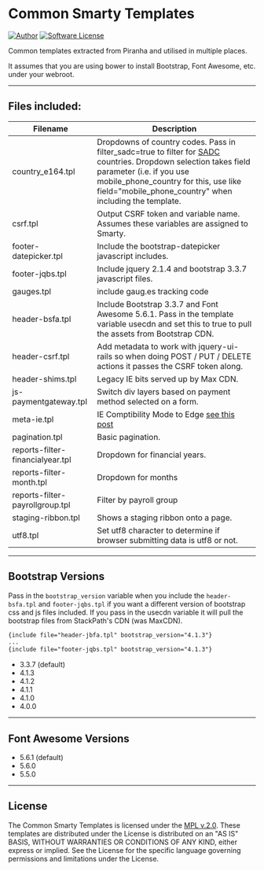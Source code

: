 # Common Smarty Templates

[![Author](http://img.shields.io/badge/author-@jacques-blue.svg?style=flat-square)](https://twitter.com/jacques)
[![Software License](https://img.shields.io/badge/license-MPLv2-brightgreen.svg?style=flat-square)](LICENSE)

Common templates extracted from Piranha and utilised in multiple places.

It assumes that you are using bower to install Bootstrap, Font Awesome, etc. under
your webroot.

---

## Files included:

| Filename               | Description |
| ---------------------- | ----------- |
| country_e164.tpl | Dropdowns of country codes.  Pass in filter_sadc=true to filter for [SADC](https://en.wikipedia.org/wiki/Southern_African_Development_Community) countries. Dropdown selection takes field parameter (i.e. if you use mobile_phone_country for this, use like field="mobile_phone_country" when including the template. |
| csrf.tpl | Output CSRF token and variable name.  Assumes these variables are assigned to Smarty. |
| footer-datepicker.tpl | Include the bootstrap-datepicker javascript includes. |
| footer-jqbs.tpl | Include jquery 2.1.4 and bootstrap 3.3.7 javascript files. |
| gauges.tpl | include gaug.es tracking code |
| header-bsfa.tpl | Include Bootstrap 3.3.7 and Font Awesome 5.6.1.  Pass in the template variable usecdn and set this to true to pull the assets from Bootstrap CDN. |
| header-csrf.tpl | Add metadata to work with jquery-ui-rails so when doing POST / PUT / DELETE actions it passes the CSRF token along. |
| header-shims.tpl   | Legacy IE bits served up by Max CDN. |
| js-paymentgateway.tpl | Switch div layers based on payment method selected on a form. |
| meta-ie.tpl | IE Comptibility Mode to Edge [see this post](http://stackoverflow.com/questions/6771258/whats-the-difference-if-meta-http-equiv-x-ua-compatible-content-ie-edge-e) |
| pagination.tpl | Basic pagination. |
| reports-filter-financialyear.tpl | Dropdown for financial years. |
| reports-filter-month.tpl | Dropdown for months |
| reports-filter-payrollgroup.tpl | Filter by payroll group |
| staging-ribbon.tpl | Shows a staging ribbon onto a page. |
| utf8.tpl | Set utf8 character to determine if browser submitting data is utf8 or not. |

---

## Bootstrap Versions

Pass in the ``bootstrap_version`` variable when you include the ``header-bsfa.tpl``
and ``footer-jqbs.tpl`` if you want a different version of bootstrap css and js files
included.  If you pass in the usecdn variable it will pull the bootstrap files from
StackPath's CDN (was MaxCDN).

```html
{include file="header-jbfa.tpl" bootstrap_version="4.1.3"}
...
{include file="footer-jqbs.tpl" bootstrap_version="4.1.3"}
```

 * 3.3.7 (default)
 * 4.1.3
 * 4.1.2
 * 4.1.1
 * 4.1.0
 * 4.0.0

---

## Font Awesome Versions

 * 5.6.1 (default)
 * 5.6.0
 * 5.5.0

---

## License

The Common Smarty Templates is licensed under the [MPL v.2.0](LICENSE).
These templates are distributed under the License is distributed
on an "AS IS" BASIS, WITHOUT WARRANTIES OR CONDITIONS OF ANY KIND,
either express or implied. See the License for the specific language
governing permissions and limitations under the License.
